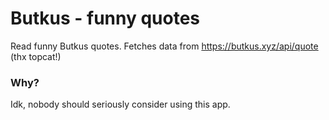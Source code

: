 # Butkus - funny quotes

Read funny Butkus quotes. Fetches data from https://butkus.xyz/api/quote (thx topcat!)

### Why? 
Idk, nobody should seriously consider using this app. 